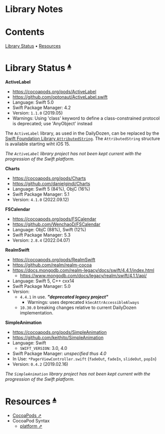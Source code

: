 # Library Notes

# Contents <a id="contents"></a>
[Library Status](#library-status-) •
[Resources](#resources-)

# Library Status <a id="library-status-"></a><sup>[▴](#contents)</sup>

**ActiveLabel**

* <https://cocoapods.org/pods/ActiveLabel>
* <https://github.com/optonaut/ActiveLabel.swift>
* Language: Swift 5.0
* Swift Package Manager: 4.2
* Version: `1.1.0` (2019.05)
* Warnings: Using 'class' keyword to define a class-constrained protocol is deprecated; use 'AnyObject' instead

The `ActiveLabel` library, as used in the DailyDozen, can be replaced by the [Swift Foundation Library `AttributedString`](https://developer.apple.com/documentation/foundation/attributedstring).  The `AttributedString` structure is available starting wiht iOS 15.

_The `ActiveLabel` library project has not been kept current with the progression of the Swift platform._

**Charts**

* <https://cocoapods.org/pods/Charts>
* <https://github.com/danielgindi/Charts>
* Language: Swift 5 (84%), ObjC (16%)
* Swift Package Manager: 5.1
* Version: `4.1.0` (2022.09.12)

**FSCalendar**

* <https://cocoapods.org/pods/FSCalendar>
* <https://github.com/WenchaoD/FSCalendar>
* Language: ObjC (88%), Swift (12%) 
* Swift Package Manager: 5.3
* Version: `2.8.4` (2022.04.07)

**RealmSwift**

* <https://cocoapods.org/pods/RealmSwift>
* <https://github.com/realm/realm-cocoa>
* <https://docs.mongodb.com/realm-legacy/docs/swift/4.4.1/index.html>
    * <https://www.mongodb.com/docs/legacy/realm/swift/4.1.1/api/>
* Language: Swift 5, C++ cxx14
* Swift Package Manager: 5.0
* Version:
    * `4.4.1` in use. _**"deprecated legacy project"**_
        * Warnings: uses deprecated `kSecAttrAccessibleAlways`
    * `10.30.0` breaking changes relative to current DailyDozen implementation.

**SimpleAnimation**

* <https://cocoapods.org/pods/SimpleAnimation>
* <https://github.com/keithito/SimpleAnimation>
* Language: Swift
    * `SWIFT_VERSION`: 3.0, 4.0
* Swift Package Manager: _unspecified thus 4.0_
* In Use: `*PagerViewController.swift` (`fadeOut`, `fadeIn`, `slideOut`, `popIn`)
* Version: `0.4.2` (2019.02.16)

_The `SimpleAnimation` library project has not been kept current with the progression of the Swift platform._

# Resources <a id="resources-"></a><sup>[▴](#contents)</sup>

* [CocoaPods ⇗](https://cocoapods.org/)
* CocoaPod Syntax
    * [platform ⇗](https://guides.cocoapods.org/syntax/podfile.html#platform)